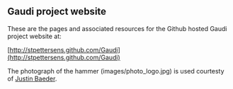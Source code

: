 Gaudi project website
-----------------------------------------
These are the pages and associated resources
for the Github hosted Gaudi project website at:

[http://stpettersens.github.com/Gaudi](http://stpettersens.github.com/Gaudi)

The photograph of the hammer (images/photo_logo.jpg) is used courtesty of [Justin Baeder](http://www.flickr.com/photos/justinbaeder/183930977/).
